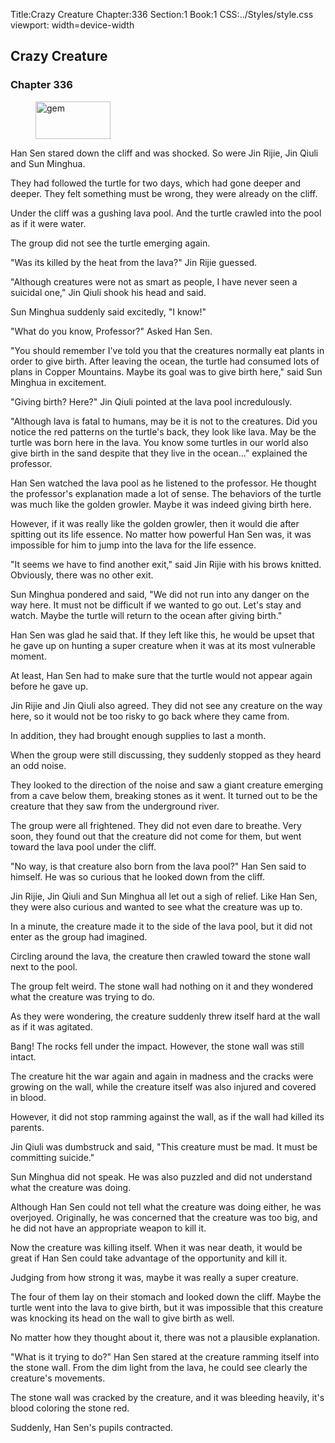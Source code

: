 Title:Crazy Creature 
Chapter:336 
Section:1 
Book:1 
CSS:../Styles/style.css 
viewport: width=device-width
  
## Crazy Creature
### Chapter 336 
<figure>
	<img src="../Images/gem.gif" alt="gem" id="gem" width="120" height="60" />
</figure>
  

  
  Han Sen stared down the cliff and was shocked. So were Jin Rijie, Jin Qiuli and Sun Minghua.

They had followed the turtle for two days, which had gone deeper and deeper. They felt something must be wrong, they were already on the cliff.

Under the cliff was a gushing lava pool. And the turtle crawled into the pool as if it were water.

The group did not see the turtle emerging again.

"Was its killed by the heat from the lava?" Jin Rijie guessed.

"Although creatures were not as smart as people, I have never seen a suicidal one," Jin Qiuli shook his head and said.

Sun Minghua suddenly said excitedly, "I know!"

"What do you know, Professor?" Asked Han Sen.

"You should remember I've told you that the creatures normally eat plants in order to give birth. After leaving the ocean, the turtle had consumed lots of plans in Copper Mountains. Maybe its goal was to give birth here," said Sun Minghua in excitement.

"Giving birth? Here?" Jin Qiuli pointed at the lava pool incredulously.

"Although lava is fatal to humans, may be it is not to the creatures. Did you notice the red patterns on the turtle's back, they look like lava. May be the turtle was born here in the lava. You know some turtles in our world also give birth in the sand despite that they live in the ocean…" explained the professor.

Han Sen watched the lava pool as he listened to the professor. He thought the professor's explanation made a lot of sense. The behaviors of the turtle was much like the golden growler. Maybe it was indeed giving birth here.

However, if it was really like the golden growler, then it would die after spitting out its life essence. No matter how powerful Han Sen was, it was impossible for him to jump into the lava for the life essence.

"It seems we have to find another exit," said Jin Rijie with his brows knitted. Obviously, there was no other exit.

Sun Minghua pondered and said, "We did not run into any danger on the way here. It must not be difficult if we wanted to go out. Let's stay and watch. Maybe the turtle will return to the ocean after giving birth."

Han Sen was glad he said that. If they left like this, he would be upset that he gave up on hunting a super creature when it was at its most vulnerable moment.

At least, Han Sen had to make sure that the turtle would not appear again before he gave up.

Jin Rijie and Jin Qiuli also agreed. They did not see any creature on the way here, so it would not be too risky to go back where they came from.

In addition, they had brought enough supplies to last a month.

When the group were still discussing, they suddenly stopped as they heard an odd noise.

They looked to the direction of the noise and saw a giant creature emerging from a cave below them, breaking stones as it went. It turned out to be the creature that they saw from the underground river.

The group were all frightened. They did not even dare to breathe. Very soon, they found out that the creature did not come for them, but went toward the lava pool under the cliff.

"No way, is that creature also born from the lava pool?" Han Sen said to himself. He was so curious that he looked down from the cliff.

Jin Rijie, Jin Qiuli and Sun Minghua all let out a sigh of relief. Like Han Sen, they were also curious and wanted to see what the creature was up to.

In a minute, the creature made it to the side of the lava pool, but it did not enter as the group had imagined.

Circling around the lava, the creature then crawled toward the stone wall next to the pool.

The group felt weird. The stone wall had nothing on it and they wondered what the creature was trying to do.

As they were wondering, the creature suddenly threw itself hard at the wall as if it was agitated.

Bang! The rocks fell under the impact. However, the stone wall was still intact.

The creature hit the war again and again in madness and the cracks were growing on the wall, while the creature itself was also injured and covered in blood.

However, it did not stop ramming against the wall, as if the wall had killed its parents.

Jin Qiuli was dumbstruck and said, "This creature must be mad. It must be committing suicide."

Sun Minghua did not speak. He was also puzzled and did not understand what the creature was doing.

Although Han Sen could not tell what the creature was doing either, he was overjoyed. Originally, he was concerned that the creature was too big, and he did not have an appropriate weapon to kill it.

Now the creature was killing itself. When it was near death, it would be great if Han Sen could take advantage of the opportunity and kill it.

Judging from how strong it was, maybe it was really a super creature.

The four of them lay on their stomach and looked down the cliff. Maybe the turtle went into the lava to give birth, but it was impossible that this creature was knocking its head on the wall to give birth as well.

No matter how they thought about it, there was not a plausible explanation.

"What is it trying to do?" Han Sen stared at the creature ramming itself into the stone wall. From the dim light from the lava, he could see clearly the creature's movements.

The stone wall was cracked by the creature, and it was bleeding heavily, it's blood coloring the stone red.

Suddenly, Han Sen's pupils contracted.
